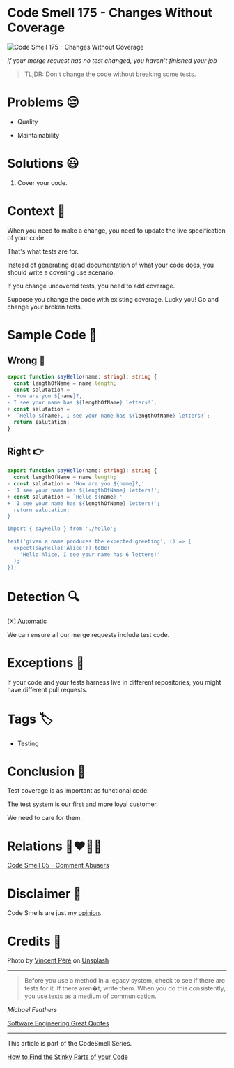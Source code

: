 # Code Smell 175 - Changes Without Coverage
            
![Code Smell 175 - Changes Without Coverage](Code%20Smell%20175%20-%20Changes%20Without%20Coverage.jpg)

*If your merge request has no test changed, you haven't finished your job*

> TL;DR: Don't change the code without breaking some tests.

# Problems 😔 

- Quality

- Maintainability

# Solutions 😃

1. Cover your code.

# Context 💬

When you need to make a change, you need to update the live specification of your code.

That's what tests are for.

Instead of generating dead documentation of what your code does, you should write a covering use scenario.

If you change uncovered tests, you need to add coverage.

Suppose you change the code with existing coverage. Lucky you! Go and change your broken tests.

# Sample Code 📖

## Wrong 🚫

<!-- [Gist Url](https://gist.github.com/mcsee/51317c09b8994b6cb57e09e2059a5d9b) -->

```typescript
export function sayHello(name: string): string {
  const lengthOfName = name.length;
- const salutation =
- `How are you ${name}?, 
- I see your name has ${lengthOfName} letters!`;
+ const salutation = 
+  `Hello ${name}, I see your name has ${lengthOfName} letters!`;
  return salutation;
}
```

## Right 👉

<!-- [Gist Url](https://gist.github.com/mcsee/7a5adcac0ead17d037924b6fd47888fb) -->

```typescript
export function sayHello(name: string): string {
  const lengthOfName = name.length;
- const salutation = 'How are you ${name}?,'
- 'I see your name has ${lengthOfName} letters!';
+ const salutation = `Hello ${name},'
+ 'I see your name has ${lengthOfName} letters!';
  return salutation;
}

import { sayHello } from './hello';

test('given a name produces the expected greeting', () => {
  expect(sayHello('Alice')).toBe(
    'Hello Alice, I see your name has 6 letters!'
  );
});
```

# Detection 🔍

[X] Automatic 

We can ensure all our merge requests include test code.

# Exceptions 🛑

If your code and your tests harness live in different repositories, you might have different pull requests.

# Tags 🏷️

- Testing

# Conclusion 🏁

Test coverage is as important as functional code. 

The test system is our first and more loyal customer. 

We need to care for them.

# Relations 👩‍❤️‍💋‍👨

[Code Smell 05 - Comment Abusers](https://github.com/mcsee/Software-Design-Articles/tree/main/Articles/Code%20Smells/Code%20Smell%2005%20-%20Comment%20Abusers/readme.md)
 
# Disclaimer 📘

Code Smells are just my [opinion](https://github.com/mcsee/Software-Design-Articles/tree/main/Articles/Blogging/I%20Wrote%20More%20than%2090%20Articles%20on%202021%20Here%20is%20What%20I%20Learned/readme.md).

# Credits 🙏

Photo by [Vincent Péré](https://unsplash.com/@vinzpr) on [Unsplash](https://unsplash.com/s/photos/umbrella)  

* * *

> Before you use a method in a legacy system, check to see if there are tests for it. If there aren�t, write them. When you do this consistently, you use tests as a medium of communication.

_Michael Feathers_

[Software Engineering Great Quotes](https://github.com/mcsee/Software-Design-Articles/tree/main/Articles/Quotes/Software%20Engineering%20Great%20Quotes/readme.md)

* * *

This article is part of the CodeSmell Series.

[How to Find the Stinky Parts of your Code](https://github.com/mcsee/Software-Design-Articles/tree/main/Articles/Code%20Smells/How%20to%20Find%20the%20Stinky%20parts%20of%20your%20Code/readme.md)